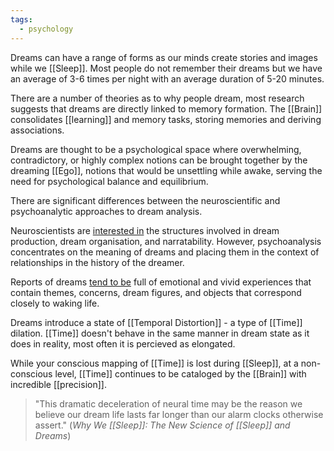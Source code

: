 ```yaml
---
tags:
  - psychology
---
```


Dreams can have a range of forms as our minds create stories and images while we [[Sleep]]. Most people do not remember their dreams but we have an average of 3-6 times per night with an average duration of 5-20 minutes.

There are a number of theories as to why people dream, most research suggests that dreams are directly linked to memory formation. The [[Brain]] consolidates [[learning]] and memory tasks, storing memories and deriving associations.

Dreams are thought to be a psychological space where overwhelming, contradictory, or highly complex notions can be brought together by the dreaming [[Ego]], notions that would be unsettling while awake, serving the need for psychological balance and equilibrium.

There are significant differences between the neuroscientific and psychoanalytic approaches to dream analysis.

Neuroscientists are [interested in](https://www.ncbi.nlm.nih.gov/pubmed/10669969) the structures involved in dream production, dream organisation, and narratability. However, psychoanalysis concentrates on the meaning of dreams and placing them in the context of relationships in the history of the dreamer.

Reports of dreams [tend to be](https://www.ncbi.nlm.nih.gov/pubmed/21075010/) full of emotional and vivid experiences that contain themes, concerns, dream figures, and objects that correspond closely to waking life.

Dreams introduce a state of [[Temporal Distortion]] - a type of [[Time]] dilation. [[Time]] doesn't behave in the same manner in dream state as it does in reality, most often it is percieved as elongated.

While your conscious mapping of [[Time]] is lost during [[Sleep]], at a non-conscious level, [[Time]] continues to be cataloged by the [[Brain]] with incredible [[precision]].

> "This dramatic deceleration of neural time may be the reason we believe our dream life lasts far longer than our alarm clocks otherwise assert."
> (_Why We [[Sleep]]: The New Science of [[Sleep]] and Dreams_)
